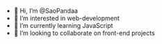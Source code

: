- 👋 Hi, I’m @SaoPandaa
- 👀 I’m interested in web-development
- 🌱 I’m currently learning JavaScript
- 💞️ I’m looking to collaborate on front-end projects
<!--- 📫 How to reach me ...
- 😄 Pronouns: ...
- ⚡ Fun fact: ...
--->
<!---
SaoPandaa/SaoPandaa is a ✨ special ✨ repository because its `README.md` (this file) appears on your GitHub profile.
You can click the Preview link to take a look at your changes.
--->
